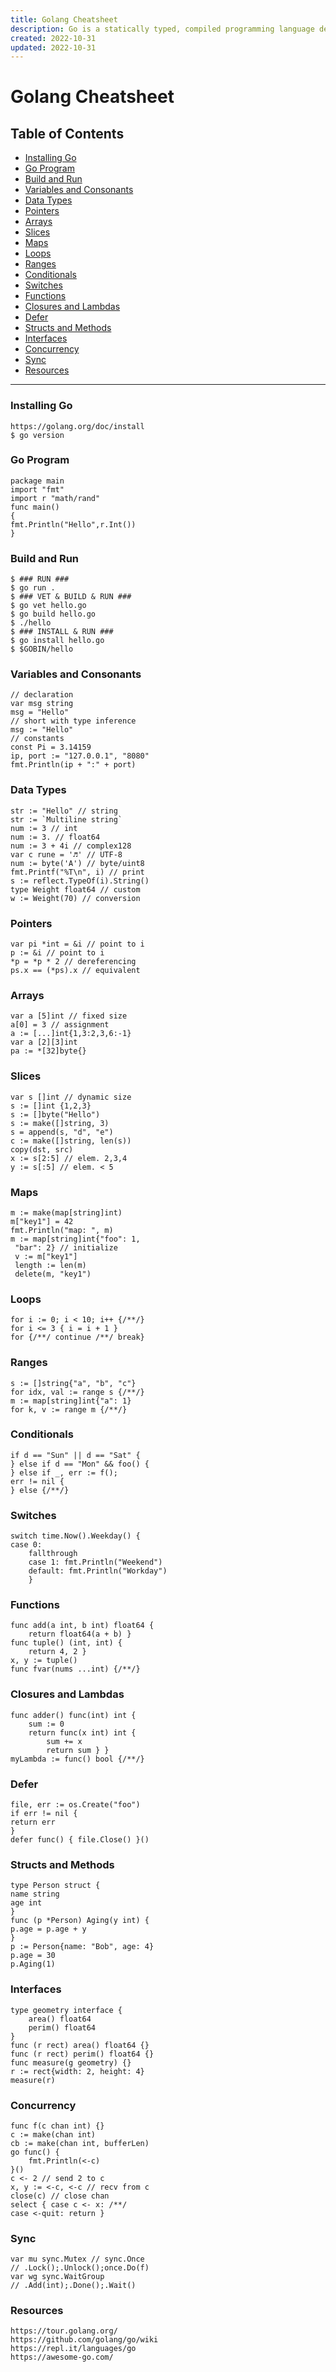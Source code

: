 ```yaml
---
title: Golang Cheatsheet
description: Go is a statically typed, compiled programming language designed at Google. It is syntactically similar to C, but with memory safety, garbage collection, structural typing, and CSP-style concurrency.
created: 2022-10-31
updated: 2022-10-31
---
```







# Golang Cheatsheet

## Table of Contents

- [Installing Go](#installing-go)
- [Go Program](#go-program)
- [Build and Run](#build-and-run)
- [Variables and Consonants](#variables-and-consonants)
- [Data Types](#data-types)
- [Pointers](#pointers)
- [Arrays](#arrays)
- [Slices](#slices)
- [Maps](#maps)
- [Loops](#loops)
- [Ranges](#ranges)
- [Conditionals](#conditionals)
- [Switches](#switches)
- [Functions](#functions)
- [Closures and Lambdas](#closures-and-lambdas)
- [Defer](#defer)
- [Structs and Methods](#structs-and-methods)
- [Interfaces](#interfaces)
- [Concurrency](#concurrency)
- [Sync](#sync)
- [Resources](#resources)
---

### Installing Go
	https://golang.org/doc/install
	$ go version
### Go Program
	package main 
	import "fmt" 
	import r "math/rand" 
	func main() 
	{ 
	fmt.Println("Hello",r.Int()) 
	}
### Build and Run
	$ ### RUN ### 
	$ go run . 
	$ ### VET & BUILD & RUN ### 
	$ go vet hello.go 
	$ go build hello.go 
	$ ./hello 
	$ ### INSTALL & RUN ### 
	$ go install hello.go 
	$ $GOBIN/hello

### Variables and Consonants
	// declaration 
	var msg string 
	msg = "Hello" 
	// short with type inference 
	msg := "Hello" 
	// constants 
	const Pi = 3.14159 
	ip, port := "127.0.0.1", "8080" 
	fmt.Println(ip + ":" + port)
### Data Types
	str := "Hello" // string 
	str := `Multiline string` 
	num := 3 // int 
	num := 3. // float64 
	num := 3 + 4i // complex128 
	var c rune = '♬' // UTF-8 
	num := byte('A') // byte/uint8 
	fmt.Printf("%T\n", i) // print 
	s := reflect.TypeOf(i).String() 
	type Weight float64 // custom 
	w := Weight(70) // conversion
### Pointers
	var pi *int = &i // point to i 
	p := &i // point to i 
	*p = *p * 2 // dereferencing 
	ps.x == (*ps).x // equivalent
### Arrays
	var a [5]int // fixed size 
	a[0] = 3 // assignment 
	a := [...]int{1,3:2,3,6:-1} 
	var a [2][3]int 
	pa := *[32]byte{}
### Slices
	var s []int // dynamic size 
	s := []int {1,2,3} 
	s := []byte("Hello") 
	s := make([]string, 3) 
	s = append(s, "d", "e") 
	c := make([]string, len(s)) 
	copy(dst, src) 
	x := s[2:5] // elem. 2,3,4 
	y := s[:5] // elem. < 5
### Maps
	m := make(map[string]int) 
	m["key1"] = 42 
	fmt.Println("map: ", m) 
	m := map[string]int{"foo": 1,
	 "bar": 2} // initialize 
	 v := m["key1"]
	 length := len(m) 
	 delete(m, "key1")
### Loops
	for i := 0; i < 10; i++ {/**/} 
	for i <= 3 { i = i + 1 } 
	for {/**/ continue /**/ break}
### Ranges
	s := []string{"a", "b", "c"} 
	for idx, val := range s {/**/} 
	m := map[string]int{"a": 1} 
	for k, v := range m {/**/}
### Conditionals
	if d == "Sun" || d == "Sat" { 
	} else if d == "Mon" && foo() { 
	} else if _, err := f(); 
	err != nil { 
	} else {/**/}
### Switches
	switch time.Now().Weekday() {
	case 0: 
		fallthrough 
		case 1: fmt.Println("Weekend") 
		default: fmt.Println("Workday") 
		}
### Functions
	func add(a int, b int) float64 { 
		return float64(a + b) } 
	func tuple() (int, int) { 
		return 4, 2 } 
	x, y := tuple() 
	func fvar(nums ...int) {/**/}
### Closures and Lambdas
	func adder() func(int) int { 
		sum := 0 
		return func(x int) int { 
			sum += x 
			return sum } } 
	myLambda := func() bool {/**/}
### Defer
	file, err := os.Create("foo") 
	if err != nil { 
	return err 
	} 
	defer func() { file.Close() }()
### Structs and Methods
	type Person struct { 
	name string 
	age int 
	} 
	func (p *Person) Aging(y int) {
	p.age = p.age + y 
	} 
	p := Person{name: "Bob", age: 4} 
	p.age = 30 
	p.Aging(1)
### Interfaces
	type geometry interface { 
		area() float64 
		perim() float64 
	} 
	func (r rect) area() float64 {} 
	func (r rect) perim() float64 {} 
	func measure(g geometry) {} 
	r := rect{width: 2, height: 4} 
	measure(r)
### Concurrency
	func f(c chan int) {} 
	c := make(chan int) 
	cb := make(chan int, bufferLen) 
	go func() { 
		fmt.Println(<-c) 
	}() 
	c <- 2 // send 2 to c 
	x, y := <-c, <-c // recv from c 
	close(c) // close chan 
	select { case c <- x: /**/ 
	case <-quit: return }
### Sync
	var mu sync.Mutex // sync.Once 
	// .Lock();.Unlock();once.Do(f) 
	var wg sync.WaitGroup 
	// .Add(int);.Done();.Wait()
### Resources
	https://tour.golang.org/ 
	https://github.com/golang/go/wiki 
	https://repl.it/languages/go 
	https://awesome-go.com/

